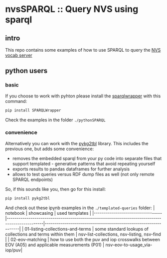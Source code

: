 # nvsSPARQL :: Query NVS using sparql 

## intro
This repo contains some examples of how to use SPARQL to query the [NVS vocab server](https://vocab.nerc.ac.uk/)

## python users

### basic
If you choose to work  with pyhton please install the [sparqlwrapper](https://rdflib.github.io/sparqlwrapper/) with this command:

``` bash
pip install SPARQLWrapper
```

Check the examples in the folder `./pythonSPARQL`

### convenience
Alternatively you can work with the [pykg2tbl](https://pypi.org/project/pykg2tbl/) library. This includes the previous one, but adds some convenience:

* removes the embedded sparql from your py code into separate files that support templated - generative patterns that avoid repeating yourself
* exports results to pandas dataframes for further analysis
* allows to test queries versus RDF dump files as well (not only remote SPARQL endpoints)

So, if this sounds like you, then go for this install:

``` bash
pip install pykg2tbl
```

And check out these ipynb examples in the `./templated-queries` folder:
| notebook                         | showcasing                                                                                     | used templates                                                  |
|----------------------------------|------------------------------------------------------------------------------------------------|-----------------------------------------------------------------|
| 01-listing-collections-and-terms | some standard lookups of collections and terms within them                                     | nsv-list-collections, nsv-listing, nsv-find  |
| 02-eov-matching                  | how to use both the puv and iop crosswalks between EOV (A05) and applicable measurements (P01) | nsv-eov-to-usage_via-iop/puv|
